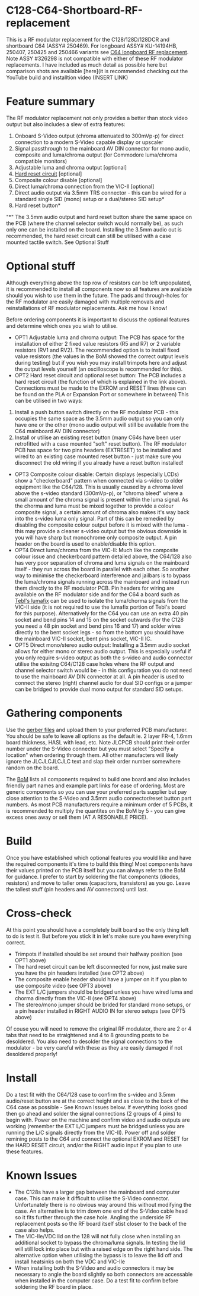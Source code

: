 # C128-C64-Shortboard-RF-replacement
This is a RF modulator replacement for the C128/128D/128DCR and shortboard C64 (ASSY# 250469). For longboard ASSY# KU-14194HB, 250407, 250425 and 250466 variants see [C64 longboard RF replacement](https://github.com/TheRetroChannel/C64-Longboard-RF-replacement). Note ASSY #326298 is not compatible with either of these RF modulator replacements. I have included as much detail as possible here but comparison shots are available [here](it is recommended checking out the YouTube build and installtion video (INSERT LINK)

# Feature summary
The RF modulator replacement not only provides a better than stock video output but also includes a slew of extra features:
1. Onboard S-Video output (chroma attenuated to 300mVp-p) for direct connection to a modern S-Video capable display or upscaler
2. Signal passthrough to the mainboard AV DIN connector for mono audio, composite and luma/chroma output (for Commodore luma/chroma compatible monitors)
3. Adjustable luma and chroma output [optional]
4. [Hard reset circuit](https://ist.uwaterloo.ca/~schepers/MJK/hard_reset.html) [optional]
5. Composite colour disable [optional]
6. Direct luma/chroma connection from the VIC-II [optional]
7. Direct audio output via 3.5mm TRS connector - this can be wired for a standard single SID (mono) setup or a dual/stereo SID setup*
8. Hard reset button*

"*" The 3.5mm audio output and hard reset button share the same space on the PCB (where the channel selector switch would normally be), as such only one can be installed on the board. Installing the 3.5mm audio out is recommended, the hard reset circuit can still be utilised with a case mounted tactile switch. See Optional Stuff

# Optional stuff
Although everything above the top row of resistors can be left unpopulated, it is recommended to install all components now so all features are available should you wish to use them in the future. The pads and through-holes for the RF modulator are easily damaged with multiple removals and reinstallations of RF modulator replacements. Ask me how I know!

Before ordering components it is important to discuss the optional features and determine which ones you wish to utilise.
* OPT1 Adjustable luma and chroma output: The PCB has space for the installation of either 2 fixed value resistors (R5 and R7) or 2 variable resistors (RV1 and RV2). The recommended option is to install fixed value resistors (the values in the BoM showed the correct output levels during testing) but if you wish you may install trimpots here and adjust the output levels yourself (an oscilloscope is recommended for this). 
* OPT2 Hard reset circuit and optional reset button: The PCB includes a hard reset circuit (the function of which is explained in the link above). Connections must be made to the EXROM and RESET lines (these can be found on the PLA or Expansion Port or somewhere in between) This can be utilised in two ways: 
1. Install a push button switch directly on the RF modulator PCB - this occupies the same space as the 3.5mm audio output so you can only have one or the other (mono audio output will still be available from the C64 mainboard AV DIN connector)
2. Install or utilise an existing reset button (many C64s have been user retrofitted with a case mounted "soft" reset button). The RF modulator PCB has space for two pins headers (EXTRESET) to be installed and wired to an existing case mounted reset button - just make sure you disconnect the old wiring if you already have a reset button installed!
* OPT3 Composite colour disable: Certain displays (especially LCDs) show a "checkerboard" pattern when connected via s-video to older equipment like the C64/128. This is usually caused by a chroma level above the s-video standard (300mVp-p), or "chroma bleed" where a small amount of the chroma signal is present within the luma signal. As the chorma and luma must be mixed together to provide a colour composite signal, a certain amount of chroma also makes it's way back into the s-video luma only signal. Part of this can be remedied by disabling the composite colour output before it is mixed with the luma - this may provide a cleaner s-video output but the obvious downside is you will have sharp but monochrome only composite output. A pin header on the board is used to enable/disable this option.
* OPT4 Direct luma/chroma from the VIC-II: Much like the composite colour issue and checkerboard pattern detailed above, the C64/128 also has very poor separation of chroma and luma signals on the mainboard itself - they run across the board in parallel with each other. So another way to minimise the checkerboard interference and jailbars is to bypass the luma/chroma signals running across the mainboard and instead run them directly to the RF modulator PCB. Pin headers for wiring are available on the RF modulator side and for the C64 a board such as [Tebl's lumafix](https://github.com/tebl/C64-Lumafix) can be used to isolate the luma/chorma signals from the VIC-II side (it is not required to use the lumafix portion of Tebl's board for this purpose). Alternatively for the C64 you can use an extra 40 pin socket and bend pins 14 and 15 on the socket outwards (for the C128 you need a 48 pin socket and bend pins 16 and 17) and solder wires directly to the bent socket legs - so from the bottom you should have the mainboard VIC-II socket, bent pins socket, VIC-II IC.
* OPT5 Direct mono/stereo audio output: Installing a 3.5mm audio socket allows for either mono or stereo audio output. This is especially useful if you only require s-video output as both the s-video and audio connector utilise the exisitng C64/C128 case holes where the RF output and channel selector switch would be - in this configuration you do not need to use the mainboard AV DIN connector at all. A pin header is used to connect the stereo (right) channel audio for dual SID configs or a jumper can be bridged to provide dual mono output for standard SID setups.
 
# Gathering components
Use the [gerber files](https://github.com/TheRetroChannel/C128-C64-Shortboard-RF-replacement/raw/main/Gerber_PCB_C64%20SHORTBOARD%20RF%20MOD%20REPLACEMENT.zip) and upload them to your preferred PCB manufacturer. You should be safe to leave all options as the default ie. 2 layer FR-4, 1.6mm board thickness, HASL with lead, etc. Note JLCPCB should print their order number under the S-Video connector but you must select "Specify a location" when ordering through them. All other manufacters will likely ignore the JLCJLCJLCJLC text and slap their order number somewhere random on the board.

The [BoM](https://github.com/TheRetroChannel/C128-C64-Shortboard-RF-replacement/blob/main/BOM_C64%20SHORTBOARD%20RF%20MOD%20REPLACEMENT.csv) lists all components required to build one board and also includes friendly part names and example part links for ease of ordering. Most are generic components so you can use your preferred parts supplier but pay close attention to the S-Video and 3.5mm audio connector/reset button part numbers. As most PCB manufacturers require a minimum order of 5 PCBs, it is recommended to multiply the quantites on the BoM by 5 - you can give excess ones away or sell them (AT A RESONABLE PRICE). 

# Build
Once you have established which optional features you would like and have the required components it's time to build this thing! Most components have their values printed on the PCB itself but you can always refer to the BoM for guidance. I prefer to start by soldering the flat components (diodes, resistors) and move to taller ones (capacitors, transistors) as you go. Leave the tallest stuff (pin headers and AV connectors) until last.

# Cross-check
At this point you should have a completely built board so the only thing left to do is test it. But before you stick it in let's make sure you have everything correct.
* Trimpots if installed should be set around their halfway position (see OPT1 above)
* The hard reset circuit can be left disconnected for now, just make sure you have the pin headers installed (see OPT2 above)
* The composite enable header should have a jumper on it if you plan to use composite video (see OPT3 above)
* The EXT L/C jumpers should be bridged unless you have wired luma and chorma directly from the VIC-II (see OPT4 above)
* The stereo/mono jumper should be brided for standard mono setups, or a pin header installed in RIGHT AUDIO IN for stereo setups (see OPT5 above)

Of couse you will need to remove the original RF modulator, there are 2 or 4 tabs that need to be straightened and 4 to 8 grounding posts to be desoldered. You also need to desolder the signal connections to the modulator - be very careful with these as they are easily damaged if not desoldered properly!

# Install
Do a test fit with the C64/128 case to confirm the s-video and 3.5mm audio/reset button are at the correct height and as close to the back of the C64 case as possible - See Known Issues below. If everything looks good then go ahead and solder the signal connections (2 groups of 4 pins) to begin with. Power on the machine and confirm video and audio outputs are working (remember the EXT L/C jumpers must be bridged unless you are running the L/C signals directly from the VIC-II). Power off and solder remining posts to the C64 and connect the optional EXROM and RESET for the HARD RESET circuit, and/or the RIGHT audio input if you plan to use these features.

# Known Issues
* The C128s have a larger gap between the mainboard and computer case. This can make it difficult to utilise the S-Video connector. Unfortunately there is no obvious way around this without modifying the case. An alternative is to trim down one end of the S-Video cable head so it fits further through the case hole. Angling the underside RF replacement posts so the RF board itself stist closer to the back of the case also helps.
* The VIC-IIe/VDC lid on the 128 will not fully close when installing an additional socket to bypass the chroma/luma signals. In testing the lid will still lock into place but with a raised edge on the right hand side. The alternative option when utilising the bypass is to leave the lid off and install heatsinks on both the VDC and VIC-IIe
* When installing both the S-Video and audio connectors it may be necessary to angle the board slightly so both connectors are accessable when installed in the computer case. Do a test fit to confirm before soldering the RF board in place.
